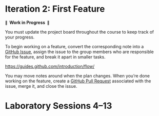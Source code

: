 # Iteration 2: First Feature

**<small>🚧</small>  Work in Progress  <small>🚧</small>**

You must update the project board throughout the course to keep track of your progress.

To begin working on a feature, convert the corresponding note into a [GitHub Issue](https://help.github.com/en/articles/about-issues), assign the issue to the group members who are responsible for the feature, and break it apart in smaller tasks.

https://guides.github.com/introduction/flow/

You may move notes around when the plan changes. When you’re done working on the feature, create a [GitHub Pull Request](https://help.github.com/en/articles/about-pull-requests) associated with the issue, merge it, and close the issue.

# Laboratory Sessions 4–13
